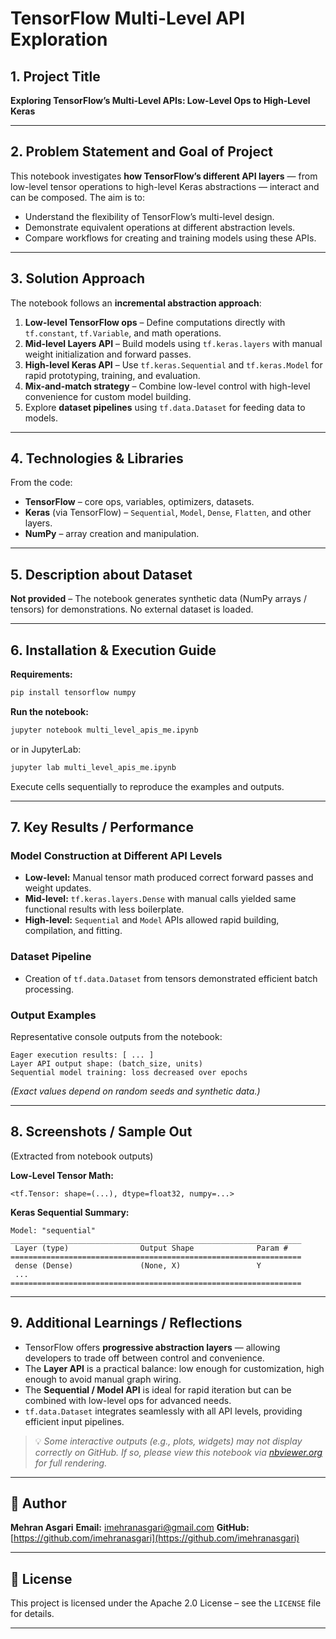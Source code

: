 # TensorFlow Multi-Level API Exploration

## 1. Project Title

**Exploring TensorFlow’s Multi-Level APIs: Low-Level Ops to High-Level Keras**

---

## 2. Problem Statement and Goal of Project

This notebook investigates **how TensorFlow’s different API layers** — from low-level tensor operations to high-level Keras abstractions — interact and can be composed.
The aim is to:

* Understand the flexibility of TensorFlow’s multi-level design.
* Demonstrate equivalent operations at different abstraction levels.
* Compare workflows for creating and training models using these APIs.

---

## 3. Solution Approach

The notebook follows an **incremental abstraction approach**:

1. **Low-level TensorFlow ops** – Define computations directly with `tf.constant`, `tf.Variable`, and math operations.
2. **Mid-level Layers API** – Build models using `tf.keras.layers` with manual weight initialization and forward passes.
3. **High-level Keras API** – Use `tf.keras.Sequential` and `tf.keras.Model` for rapid prototyping, training, and evaluation.
4. **Mix-and-match strategy** – Combine low-level control with high-level convenience for custom model building.
5. Explore **dataset pipelines** using `tf.data.Dataset` for feeding data to models.

---

## 4. Technologies & Libraries

From the code:

* **TensorFlow** – core ops, variables, optimizers, datasets.
* **Keras** (via TensorFlow) – `Sequential`, `Model`, `Dense`, `Flatten`, and other layers.
* **NumPy** – array creation and manipulation.

---

## 5. Description about Dataset

**Not provided** – The notebook generates synthetic data (NumPy arrays / tensors) for demonstrations. No external dataset is loaded.

---

## 6. Installation & Execution Guide

**Requirements:**

```bash
pip install tensorflow numpy
```

**Run the notebook:**

```bash
jupyter notebook multi_level_apis_me.ipynb
```

or in JupyterLab:

```bash
jupyter lab multi_level_apis_me.ipynb
```

Execute cells sequentially to reproduce the examples and outputs.

---

## 7. Key Results / Performance

### Model Construction at Different API Levels

* **Low-level:** Manual tensor math produced correct forward passes and weight updates.
* **Mid-level:** `tf.keras.layers.Dense` with manual calls yielded same functional results with less boilerplate.
* **High-level:** `Sequential` and `Model` APIs allowed rapid building, compilation, and fitting.

### Dataset Pipeline

* Creation of `tf.data.Dataset` from tensors demonstrated efficient batch processing.

### Output Examples

Representative console outputs from the notebook:

```
Eager execution results: [ ... ]
Layer API output shape: (batch_size, units)
Sequential model training: loss decreased over epochs
```

*(Exact values depend on random seeds and synthetic data.)*

---

## 8. Screenshots / Sample Out

(Extracted from notebook outputs)

**Low-Level Tensor Math:**

```
<tf.Tensor: shape=(...), dtype=float32, numpy=...>
```

**Keras Sequential Summary:**

```
Model: "sequential"
_________________________________________________________________
 Layer (type)                Output Shape              Param #
=================================================================
 dense (Dense)               (None, X)                 Y
 ...
=================================================================
```

---

## 9. Additional Learnings / Reflections

* TensorFlow offers **progressive abstraction layers** — allowing developers to trade off between control and convenience.
* The **Layer API** is a practical balance: low enough for customization, high enough to avoid manual graph wiring.
* The **Sequential / Model API** is ideal for rapid iteration but can be combined with low-level ops for advanced needs.
* `tf.data.Dataset` integrates seamlessly with all API levels, providing efficient input pipelines.

> 💡 *Some interactive outputs (e.g., plots, widgets) may not display correctly on GitHub. If so, please view this notebook via [nbviewer.org](https://nbviewer.org) for full rendering.*

---

## 👤 Author

**Mehran Asgari**
**Email:** [imehranasgari@gmail.com](mailto:imehranasgari@gmail.com)
**GitHub:** [https://github.com/imehranasgari](https://github.com/imehranasgari)

---

## 📄 License

This project is licensed under the Apache 2.0 License – see the `LICENSE` file for details.

---
